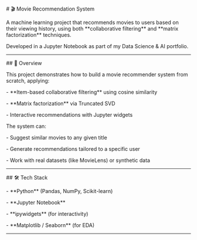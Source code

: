 \# 🎬 Movie Recommendation System



A machine learning project that recommends movies to users based on their viewing history, using both \*\*collaborative filtering\*\* and \*\*matrix factorization\*\* techniques.  

Developed in a Jupyter Notebook as part of my Data Science \& AI portfolio.



---



\## 📌 Overview

This project demonstrates how to build a movie recommender system from scratch, applying:

\- \*\*Item-based collaborative filtering\*\* using cosine similarity

\- \*\*Matrix factorization\*\* via Truncated SVD

\- Interactive recommendations with Jupyter widgets



The system can:

\- Suggest similar movies to any given title

\- Generate recommendations tailored to a specific user

\- Work with real datasets (like MovieLens) or synthetic data



---



\## 🛠️ Tech Stack

\- \*\*Python\*\* (Pandas, NumPy, Scikit-learn)

\- \*\*Jupyter Notebook\*\*

\- \*\*ipywidgets\*\* (for interactivity)

\- \*\*Matplotlib / Seaborn\*\* (for EDA)



---



